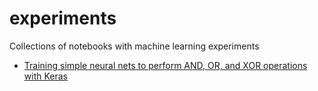 # experiments
Collections of notebooks with machine learning experiments

- [Training simple neural nets to perform AND, OR, and XOR operations with Keras](https://colab.research.google.com/github/chrisfilo/experiments/blob/master/(Deep)_Neural_Nets_and_basic_logic_operations.ipynb)
